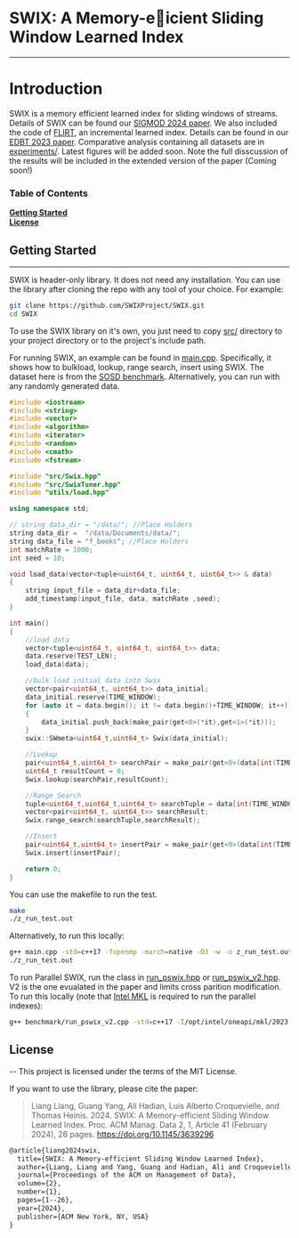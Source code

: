 # SWIX: A Memory-eicient Sliding Window Learned Index
---
# Introduction
SWIX is a memory efficient learned index for sliding windows of streams. Details of SWIX can be found our [SIGMOD 2024 paper](https://dl.acm.org/doi/pdf/10.1145/3639296). We also included the code of [FLIRT](lib/flirt/), an incremental learned index. Details can be found in our [EDBT 2023 paper](https://openproceedings.org/2023/conf/edbt/paper-219.pdf). Comparative analysis containing all datasets are in [experiments/](experiments/). Latest figures will be added soon. Note the full disscussion of the results will be included in the extended version of the paper (Coming soon!)

### Table of Contents
**[Getting Started](##getting-started)**<br>
**[License](##license)**<br>

## Getting Started
---
SWIX is header-only library. It does not need any installation. You can use the library after cloning the repo with any tool of your choice. For example:

```bash
git clone https://github.com/SWIXProject/SWIX.git
cd SWIX
```

To use the SWIX library on it's own, you just need to copy [src/](src/) directory to your project directory or to the project's include path.

For running SWIX, an example can be found in [main.cpp](main.cpp). Specifically, it shows how to bulkload, lookup, range search, insert using SWIX.
The dataset here is from the [SOSD benchmark](https://github.com/learnedsystems/SOSD/blob/master/scripts/download.sh). Alternatively, you can run with any randomly generated data.

```cpp
#include <iostream>
#include <string>
#include <vector>
#include <algorithm>
#include <iterator>
#include <random>
#include <cmath>
#include <fstream>

#include "src/Swix.hpp"
#include "src/SwixTuner.hpp"
#include "utils/load.hpp"

using namespace std;

// string data_dir = "/data/"; //Place Holders
string data_dir =  "/data/Documents/data/";
string data_file = "f_books"; //Place Holders
int matchRate = 1000;
int seed = 10;

void load_data(vector<tuple<uint64_t, uint64_t, uint64_t>> & data)
{
    string input_file = data_dir+data_file;
    add_timestamp(input_file, data, matchRate ,seed);
}

int main()
{
    //load data
    vector<tuple<uint64_t, uint64_t, uint64_t>> data;
    data.reserve(TEST_LEN);
    load_data(data);

    //bulk load initial data into Swix
    vector<pair<uint64_t, uint64_t>> data_initial;
    data_initial.reserve(TIME_WINDOW);
    for (auto it = data.begin(); it != data.begin()+TIME_WINDOW; it++)
    {
        data_initial.push_back(make_pair(get<0>(*it),get<1>(*it)));
    }
    swix::SWmeta<uint64_t,uint64_t> Swix(data_initial);

    //Lookup
    pair<uint64_t,uint64_t> searchPair = make_pair(get<0>(data[int(TIME_WINDOW/2)]), get<0>(data[int(TIME_WINDOW/2)]));
    uint64_t resultCount = 0;
    Swix.lookup(searchPair,resultCount);

    //Range Search
    tuple<uint64_t,uint64_t,uint64_t> searchTuple = data[int(TIME_WINDOW/2)];
    vector<pair<uint64_t, uint64_t>> searchResult;
    Swix.range_search(searchTuple,searchResult);

    //Insert
    pair<uint64_t,uint64_t> insertPair = make_pair(get<0>(data[int(TIME_WINDOW+10)]), get<0>(data[int(TIME_WINDOW+10)]));
    Swix.insert(insertPair);

    return 0;
}
```

You can use the makefile to run the test. 
``` bash
make
./z_run_test.out
```

Alternatively, to run this locally:

```bash
g++ main.cpp -std=c++17 -fopenmp -march=native -O3 -w -o z_run_test.out
./z_run_test.out
```
To run Parallel SWIX, run the class in [run_pswix.hpp](benchmark/run_pswix.hpp) or [run_pswix_v2.hpp](benchmark/run_pswix_v2.hpp). V2 is the one evualated in the paper and limits cross parition modification. 
To run this locally (note that [Intel MKL](https://www.intel.com/content/www/us/en/developer/tools/oneapi/onemkl.html) is required to run the parallel indexes):

``` bash
g++ benchmark/run_pswix_v2.cpp -std=c++17 -I/opt/intel/oneapi/mkl/2023.1.0/include -fopenmp -g -msse -march=core-avx2 -O3 -pthread -w -o z_run_test.out
```

## License
--
This project is licensed under the terms of the MIT License.

If you want to use the library, please cite the paper:

> Liang Liang, Guang Yang, Ali Hadian, Luis Alberto Croquevielle, and Thomas Heinis. 2024. SWIX: A Memory-efficient Sliding Window Learned Index. Proc. ACM Manag. Data 2, 1, Article 41 (February 2024), 26 pages. https://doi.org/10.1145/3639296

```tex
@article{liang2024swix,
  title={SWIX: A Memory-efficient Sliding Window Learned Index},
  author={Liang, Liang and Yang, Guang and Hadian, Ali and Croquevielle, Luis Alberto and Heinis, Thomas},
  journal={Proceedings of the ACM on Management of Data},
  volume={2},
  number={1},
  pages={1--26},
  year={2024},
  publisher={ACM New York, NY, USA}
}
```


